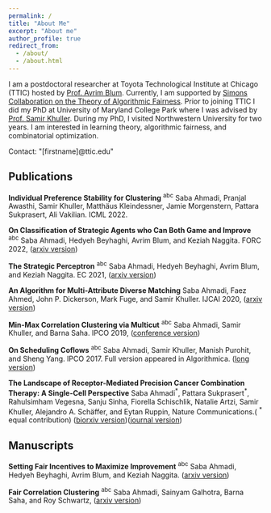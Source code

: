 ```yaml
---
permalink: /
title: "About Me"
excerpt: "About me"
author_profile: true
redirect_from: 
  - /about/
  - /about.html
---
```


I am a postdoctoral researcher at Toyota Technological Institute at Chicago (TTIC) hosted by [Prof. Avrim Blum](https://home.ttic.edu/~avrim/). Currently, I am supported by [Simons Collaboration on the Theory of Algorithmic Fairness](https://toc4fairness.org/). Prior to joining TTIC I did my PhD at University of Maryland College Park where I was advised by [Prof. Samir Khuller](http://www.cs.umd.edu/users/samir/). During my PhD, I visited Northwestern University for two years. I am interested in learning theory, algorithmic fairness, and combinatorial optimization.

Contact: "[firstname]@ttic.edu"


## Publications
**Individual Preference Stability for Clustering** <sup>abc</sup> Saba Ahmadi, Pranjal Awasthi, Samir Khuller, Matthäus Kleindessner, Jamie Morgenstern, Pattara Sukprasert, Ali Vakilian. ICML 2022.

**On Classification of Strategic Agents who Can Both Game and Improve** <sup>abc</sup> Saba Ahmadi, Hedyeh Beyhaghi, Avrim Blum, and Keziah Naggita. FORC 2022, ([arxiv version](https://arxiv.org/pdf/2203.00124.pdf))

**The Strategic Perceptron** <sup>abc</sup> Saba Ahmadi, Hedyeh Beyhaghi, Avrim Blum, and Keziah Naggita. EC 2021, ([arxiv version](https://arxiv.org/pdf/2008.01710.pdf))

**An Algorithm for Multi-Attribute Diverse Matching** Saba Ahmadi, Faez Ahmed, John P. Dickerson, Mark Fuge, and Samir Khuller. IJCAI 2020, ([arxiv version](https://arxiv.org/pdf/1909.03350.pdf))

**Min-Max Correlation Clustering via Multicut** <sup>abc</sup> Saba Ahmadi, Samir Khuller, and Barna Saha. IPCO 2019, ([conference version](https://link.springer.com/chapter/10.1007/978-3-030-17953-3_2))

**On Scheduling Coflows** <sup>abc</sup> Saba Ahmadi, Samir Khuller, Manish Purohit, and Sheng Yang. IPCO 2017. Full version appeared in Algorithmica. ([long version](https://sabaahmadi.github.io/files/coflow.pdf))

**The Landscape of Receptor-Mediated Precision Cancer Combination Therapy: A Single-Cell Perspective** Saba Ahmadi<sup>\*</sup>, Pattara Sukprasert<sup>\*</sup>, Rahulsimham Vegesna,  Sanju Sinha, Fiorella Schischlik, Natalie Artzi, Samir Khuller, Alejandro A. Schäffer, and Eytan Ruppin, Nature Communications.( <sup>\*</sup> equal contribution) ([biorxiv version](https://www.biorxiv.org/content/10.1101/2020.01.28.923532v4.full.pdf+html))([journal version](https://www.nature.com/articles/s41467-022-29154-2.pdf))


## Manuscripts 

**Setting Fair Incentives to Maximize Improvement** <sup>abc</sup> Saba Ahmadi, Hedyeh Beyhaghi, Avrim Blum, and Keziah Naggita. ([arxiv version](https://arxiv.org/pdf/2203.00134.pdf))

**Fair Correlation Clustering** <sup>abc</sup> Saba Ahmadi, Sainyam Galhotra, Barna Saha, and Roy Schwartz, ([arxiv version](https://arxiv.org/abs/2002.03508))


